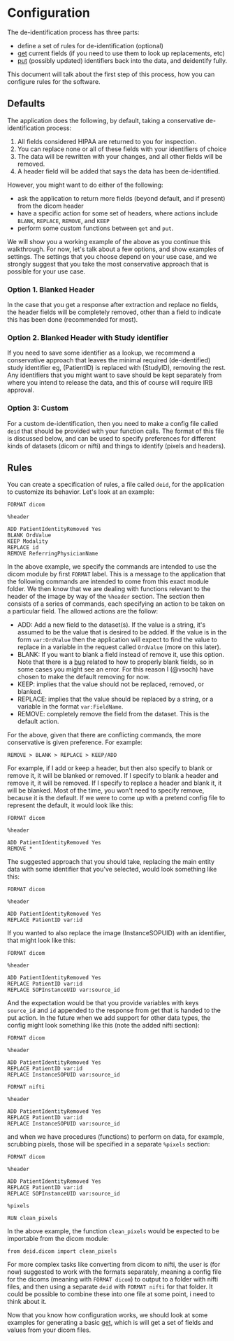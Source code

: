 # Configuration

The de-identification process has three parts:

 - define a set of rules for de-identification (optional)
 - [get](get.md) current fields (if you need to use them to look up replacements, etc)
 - [put](put.md) (possibly updated) identifiers back into the data, and deidentify fully.

This document will talk about the first step of this process, how you can configure rules for the software.

## Defaults
The application does the following, by default, taking a conservative de-identification process:

 1. All fields considered HIPAA are returned to you for inspection.
 2. You can replace none or all of these fields with your identifiers of choice
 3. The data will be rewritten with your changes, and all other fields will be removed.
 4. A header field will be added that says the data has been de-identified.

However, you might want to do either of the following:

 - ask the application to return more fields (beyond default, and if present) from the dicom header
 - have a specific action for some set of headers, where actions include `BLANK`, `REPLACE`, `REMOVE`, and `KEEP`
 - perform some custom functions between `get` and `put`.

We will show you a working example of the above as you continue this walkthrough. For now, let's talk about a few options, and show examples of settings. The settings that you choose depend on your use case, and we strongly suggest that you take the most conservative approach that is possible for your use case. 

### Option 1. Blanked Header
In the case that you get a response after extraction and replace no fields, the header fields will be completely removed, other than a field to indicate this has been done (recommended for most). 

### Option 2. Blanked Header with Study identifier
If you need to save some identifier as a lookup, we recommend a conservative approach that leaves the minimal required (de-identified) study identifier eg, (PatientID) is replaced with (StudyID), removing the rest. Any identifiers that you might want to save should be kept separately from where you intend to release the data, and this of course will require IRB approval.


### Option 3: Custom
For a custom de-identification, then you need to make a config file called `deid` that should be provided with your function calls. The format of this file is discussed below, and can be used to specify preferences for different kinds of datasets (dicom or nifti) and things to identify (pixels and headers).

## Rules
You can create a specification of rules, a file called `deid`, for the application to customize its behavior. Let's look at an example:

```
FORMAT dicom

%header

ADD PatientIdentityRemoved Yes
BLANK OrdValue
KEEP Modality
REPLACE id
REMOVE ReferringPhysicianName
```

In the above example, we specify the commands are intended to use the dicom module by first `FORMAT` label. This is a message to the application that the following commands are intended to come from this exact module folder. We then know that we are dealing with functions relevant to the header of the image by way of the `%header` section. The section then consists of a series of commands, each specifying an action to be taken on a particular field. The allowed actions are the follow:

 - ADD: Add a new field to the dataset(s). If the value is a string, it's assumed to be the value that is desired to be added. If the value is in the form `var:OrdValue` then the application will expect to find the value to replace in a variable in the request called `OrdValue` (more on this later).
 - BLANK: If you want to blank a field instead of remove it, use this option. Note that there is a [bug](https://github.com/pydicom/pydicom/issues/372) related to how to properly blank fields, so in some cases you might see an error. For this reason I (@vsoch) have chosen to make the default removing for now.
 - KEEP: implies that the value should not be replaced, removed, or blanked.
 - REPLACE: implies that the value should be replaced by a string, or a variable in the format `var:FieldName`.
 - REMOVE: completely remove the field from the dataset. This is the default action.

For the above, given that there are conflicting commands, the more conservative is given preference. For example:

```
REMOVE > BLANK > REPLACE > KEEP/ADD
``` 

For example, if I add or keep a header, but then also specify to blank or remove it, it will be blanked or removed. If I specify to blank a header and remove it, it will be removed. If I specify to replace a header and blank it, it will be blanked. Most of the time, you won't need to specify remove, because it is the default. If we were to come up with a pretend config file to represent the default, it would look like this:

```
FORMAT dicom

%header

ADD PatientIdentityRemoved Yes
REMOVE *

```

The suggested approach that you should take, replacing the main entity data with some identifier that you've selected, would look something like this:

```
FORMAT dicom

%header

ADD PatientIdentityRemoved Yes
REPLACE PatientID var:id
```

If you wanted to also replace the image (InstanceSOPUID) with an identifier, that might look like this:

```
FORMAT dicom

%header

ADD PatientIdentityRemoved Yes
REPLACE PatientID var:id
REPLACE SOPInstanceUID var:source_id
```

And the expectation would be that you provide variables with keys `source_id` and `id` appended to the response from get that is handed to the put action. In the future when we add support for other data types, the config might look something like this (note the added nifti section):

```
FORMAT dicom

%header

ADD PatientIdentityRemoved Yes
REPLACE PatientID var:id
REPLACE InstanceSOPUID var:source_id

FORMAT nifti

%header

ADD PatientIdentityRemoved Yes
REPLACE PatientID var:id
REPLACE InstanceSOPUID var:source_id
```

and when we have procedures (functions) to perform on data, for example, scrubbing pixels, those will be specified in a separate `%pixels` section: 

```
FORMAT dicom

%header

ADD PatientIdentityRemoved Yes
REPLACE PatientID var:id
REPLACE SOPInstanceUID var:source_id

%pixels

RUN clean_pixels
```

In the above example, the function `clean_pixels` would be expected to be importable from the dicom module:

```
from deid.dicom import clean_pixels
```

For more complex tasks like converting from dicom to nifti, the user is (for now) suggested to work with the formats separately, meaning a config file for the dicoms (meaning with `FORMAT dicom`) to output to a folder with nifti files, and then using a separate `deid` with `FORMAT nifti` for that folder. It could be possible to combine these into one file at some point, i need to think about it.

Now that you know how configuration works, we should look at some examples for generating a basic [get](get.md), which is will get a set of fields and values from your dicom files.
